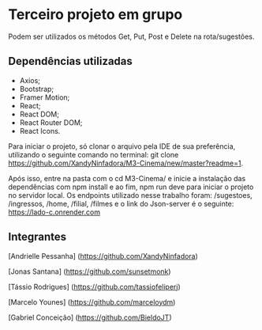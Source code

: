 # Terceiro projeto em grupo

Podem ser utilizados os métodos Get, Put, Post e Delete na rota/sugestões.

## Dependências utilizadas
- Axios;
- Bootstrap;
- Framer Motion;
- React;
- React DOM; 
- React Router DOM;
- React Icons.

Para iniciar o projeto, só clonar o arquivo pela IDE de sua preferência, utilizando o seguinte comando no terminal: git clone https://github.com/XandyNinfadora/M3-Cinema/new/master?readme=1.

Após isso, entre na pasta com o cd M3-Cinema/ e inicie a instalação das dependências com npm install e ao fim, npm run deve para iniciar o projeto no servidor local.
Os endpoints utilizado nesse trabalho foram: /sugestoes, /ingressos, /home, /filial, /filmes e o link do Json-server é o seguinte: https://lado-c.onrender.com

## Integrantes
[Andrielle Pessanha] (https://github.com/XandyNinfadora)

[Jonas Santana] (https://github.com/sunsetmonk)

[Tássio Rodrigues] (https://github.com/tassiofeliperj)

[Marcelo Younes] (https://github.com/marceloydm)

[Gabriel Conceição] (https://github.com/BieldoJT)
